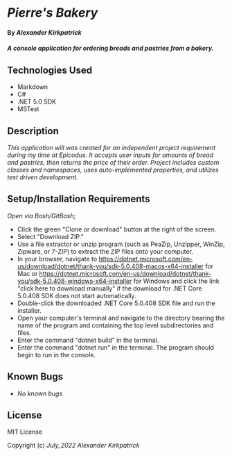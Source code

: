 # _Pierre's Bakery_

#### By _**Alexander Kirkpatrick**_

#### _A console application for ordering breads and pastries from a bakery._

## Technologies Used

* Markdown
* C#
* .NET 5.0 SDK
* MSTest

## Description

_This application will was created for an independent project requirement during my time at Epicodus. It accepts user inputs for amounts of bread and pastries, then returns the price of their order. Project includes custom classes and namespaces, uses auto-implemented properties, and utilizes test driven development._

## Setup/Installation Requirements

_Open via Bash/GitBash;_
* Click the green "Clone or download" button at the right of the screen.
* Select "Download ZIP."
* Use a file extractor or unzip program (such as PeaZip, Unzipper, WinZip, Zipware, or 7-ZIP) to extract the ZIP files onto your computer.
* In your browser, navigate to https://dotnet.microsoft.com/en-us/download/dotnet/thank-you/sdk-5.0.408-macos-x64-installer for Mac or https://dotnet.microsoft.com/en-us/download/dotnet/thank-you/sdk-5.0.408-windows-x64-installer for Windows and click the link "click here to download manually" if the download for .NET Core 5.0.408 SDK does not start automatically.
* Double-click the downloaded .NET Core 5.0.408 SDK file and run the installer.
* Open your computer's terminal and navigate to the directory bearing the name of the program and containing the top level subdirectories and files.
* Enter the command "dotnet build" in the terminal.
* Enter the command "dotnet run" in the terminal. The program should begin to run in the console.

## Known Bugs

* _No known bugs_  

## License

MIT License

Copyright (c) _July_2022_ _Alexander Kirkpatrick_